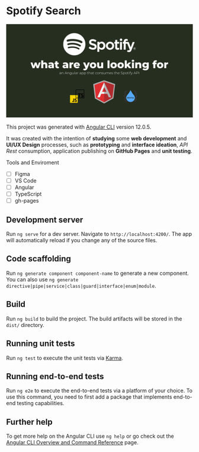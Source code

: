 # Spotify Search
![Spotify Search](https://github.com/roziana-rdrgs/spotify-search/blob/master/header.png)

This project was generated with [Angular CLI](https://github.com/angular/angular-cli) version 12.0.5.

It was created with the intention of **studying** some **web development** and **UI/UX Design** processes, such as **prototyping** and **interface ideation**, *API Rest* consumption, application publishing on **GitHub Pages** and **unit testing**.

Tools and Enviroment

 - [ ] Figma
 - [ ] VS Code
 - [ ] Angular
 - [ ] TypeScript
 - [ ] gh-pages
## Development server

Run `ng serve` for a dev server. Navigate to `http://localhost:4200/`. The app will automatically reload if you change any of the source files.

## Code scaffolding

Run `ng generate component component-name` to generate a new component. You can also use `ng generate directive|pipe|service|class|guard|interface|enum|module`.

## Build

Run `ng build` to build the project. The build artifacts will be stored in the `dist/` directory.

## Running unit tests

Run `ng test` to execute the unit tests via [Karma](https://karma-runner.github.io).

## Running end-to-end tests

Run `ng e2e` to execute the end-to-end tests via a platform of your choice. To use this command, you need to first add a package that implements end-to-end testing capabilities.

## Further help

To get more help on the Angular CLI use `ng help` or go check out the [Angular CLI Overview and Command Reference](https://angular.io/cli) page.
